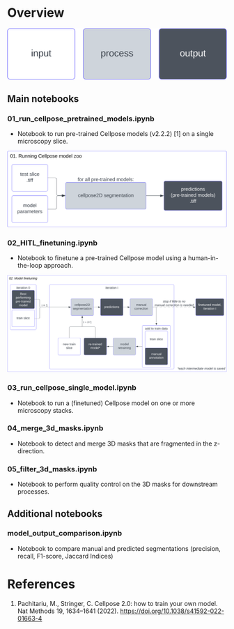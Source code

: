 # Overview
<img alt="Legend for the flowchart" src=".imgs/legend.svg"/>

## Main notebooks
### 01_run_cellpose_pretrained_models.ipynb
- Notebook to run pre-trained Cellpose models (v2.2.2) [1] on a single microscopy slice.

<img alt="Flowchart of the notebook for running all pre-trained models." src=".imgs/01_flowchart.svg"/>

### 02_HITL_finetuning.ipynb
- Notebook to finetune a pre-trained Cellpose model using a human-in-the-loop approach.

<img alt="Flowchart of the notebook for finetuning a pre-trained model." src=".imgs/02_flowchart.svg"/>

### 03_run_cellpose_single_model.ipynb
- Notebook to run a (finetuned) Cellpose model on one or more microscopy stacks.

### 04_merge_3d_masks.ipynb
- Notebook to detect and merge 3D masks that are fragmented in the z-direction.

### 05_filter_3d_masks.ipynb
- Notebook to perform quality control on the 3D masks for downstream processes.

## Additional notebooks

### model_output_comparison.ipynb
- Notebook to compare manual and predicted segmentations (precision, recall, F1-score, Jaccard Indices)


# References
1. Pachitariu, M., Stringer, C. Cellpose 2.0: how to train your own model. Nat Methods 19, 1634–1641 (2022). https://doi.org/10.1038/s41592-022-01663-4